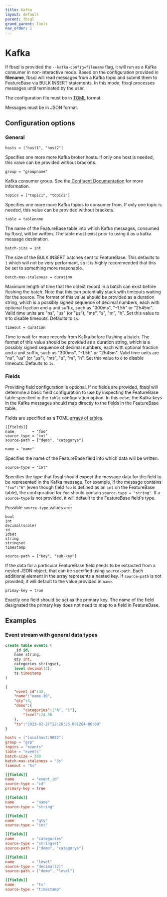 ```yaml
---
title: Kafka
layout: default
parent: fbsql
grand_parent: Tools
nav_order: 1
---
```


# Kafka

If fbsql is provided the `--kafka-config=filename` flag, it will run as a Kafka consumer in non-interactive mode. Based on the configuration provided in **filename**, fbsql will read messages from a Kafka topic and submit them to FeatureBase via BULK INSERT statements. In this mode, fbsql processes messages until terminated by the user.

The configuration file must be in [TOML](https://toml.io/) format.

Messages must be in JSON format.

## Configuration options

### General

```
hosts = ["host1", "host2"]
```

Specifies one more more Kafka broker hosts. If only one host is needed, this value can be provided without brackets.

```
group = "groupname"
```

Kafka consumer group. See the [Confluent Documentation](https://docs.confluent.io/platform/current/clients/consumer.html) for more information.

```
topics = ["topic1", "topic2"]
```

Specifies one more more Kafka topics to consumer from. If only one topic is needed, this value can be provided without brackets.

```
table = tablename
```

The name of the FeatureBase table into which Kafka messages, consumed by fbsql, will be written. The table must exist prior to using it as a kafka message destination.

```
batch-size = int
```

The size of the BULK INSERT batches sent to FeatureBase. This defaults to `1` which will not be very performant, so it is highly recommended that this be set to something more reasonable.

```
batch-max-staleness = duration
```

Maximum length of time that the oldest record in a batch can exist before flushing the batch. Note that this can potentially stack with timeouts waiting for the source. The format of this value should be provided as a duration string, which is a possibly signed sequence of decimal numbers, each with optional fraction and a unit suffix, such as "300ms", "-1.5h" or "2h45m". Valid time units are "ns", "us" (or "µs"), "ms", "s", "m", "h". Set this value to `0` to disable timeouts. Defaults to `1s`.

```
timeout = duration
```

Time to wait for more records from Kafka before flushing a batch. The format of this value should be provided as a duration string, which is a possibly signed sequence of decimal numbers, each with optional fraction and a unit suffix, such as "300ms", "-1.5h" or "2h45m". Valid time units are "ns", "us" (or "µs"), "ms", "s", "m", "h". Set this value to `0` to disable timeouts. Defaults to `1s`.

### Fields

Providing field configuration is optional. If no fields are provided, fbsql will determine a basic field configuration to use by inspecting the FeatureBase table specified in the `table` configuration option. In this case, the Kafka keys in the Kafka messages should map directly to the fields in the FeatureBase table.

Fields are specified as a TOML [arrays of tables](https://toml.io/en/v1.0.0#array-of-tables).

```
[[fields]]
name        = "foo"
source-type = "int"
source-path = ["demo", "categorys"]
```

```
name = "name"
```

Specifies the name of the FeatureBase field into which data will be written.

```
source-type = "int"
```

Specifies the type that fbsql should expect the message data for the field to be represented in the Kafka message. For example, if the message contains `"foo":"6"` (even though field `foo` is defined as an `int` on the FeatureBase table), the configuration for `foo` should contain `source-type = "string"`. If a `source-type` is not provided, it will default to the FeatureBase field's type.

Possible `source-type` values are:
```
bool
int
decimal(scale)
id
idset
string
stringset
timestamp
```

```
source-path = ["key", "sub-key"]
```
If the data for a particular FeatureBase field needs to be extracted from a nested JSON object, that can be specified using `source-path`. Each additional element in the array represents a nested key. If `source-path` is not provided, it will default to the value provided in `name`.

```
primay-key = true
```

Exactly one field should be set as the primary key. The name of the field designated the primary key does not need to map to a field in FeatureBase.

## Examples

### Event stream with general data types

```sql
create table events (
    _id id,
    name string,
    qty int,
    categories stringset,
    level decimal(2),
    ts timestamp
)
```

```json
{
    "event_id":30,
    "name":"name-30",
    "qty":4,
    "demo":{
        "categories":["A", "C"],
        "level":24.56
    },
    "ts":"2023-02-27T12:26:25.091284-06:00"
}
```

```toml
hosts = ["localhost:9092"]
group = "grp"
topics = "events"
table = "events"
batch-size = 300
batch-max-staleness = "5s"
timeout = "5s"

[[fields]]
name        = "event_id"
source-type = "id"
primary-key = true

[[fields]]
name        = "name"
source-type = "string"

[[fields]]
name        = "qty"
source-type = "int"

[[fields]]
name        = "categories"
source-type = "stringset"
source-path = ["demo", "categorys"]

[[fields]]
name        = "level"
source-type = "decimal(2)"
source-path = ["demo", "level"]

[[fields]]
name        = "ts"
source-type = "timestamp"
```
